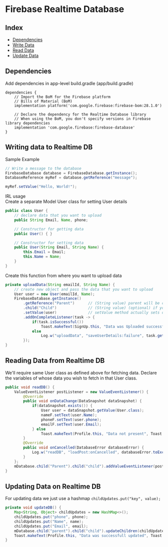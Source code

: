 # Firebase Realtime Database

## Index

-   [Dependencies](#dependencies)
-   [Write Data](#writing-data-to-realtime-db)
-   [Read Data](#reading-data-from-realtime-db)
-   [Update Data](#updating-data-on-realtime-db)

## Dependencies

Add dependencies in app-level build.gradle (app/build.gradle)

```Gradle
dependencies {
    // Import the BoM for the Firebase platform
    // Bills of Material (BoM)
    implementation platform('com.google.firebase:firebase-bom:28.1.0')

    // Declare the dependency for the Realtime Database library
    // When using the BoM, you don't specify versions in Firebase library dependencies
    implementation 'com.google.firebase:firebase-database'
}
```

## Writing data to Realtime DB

Sample Example

```Java
// Write a message to the database
FirebaseDatabase database = FirebaseDatabase.getInstance();
DatabaseReference myRef = database.getReference("message");

myRef.setValue("Hello, World!");
```

IRL usage  
Create a separate Model User class for setting User details

```Java
public class User {
    // declare data that you want to upload
    public String Email, Name, phone;

    // Constructor for getting data
    public User() { }

    // Constructor for setting data
    public User(String Email, String Name) {
        this.Email = Email;
        this.Name = Name;
    }
}
```

Create this function from where you want to upload data

```Java
private uploadData(String emailId, String Name) {
    // create new object and pass the data that you want to upload
    User user = new User(emailId, Name);
    FirebaseDatabase.getInstance()
        .getReference("Parent")      // (String value) parent will be created if it does not exist
        .child("Child")              // (String value) (optional) if you want to create a child element
        .setValue(user)              // setValue method actually sets data
        .addOnCompleteListener(task -> {
            if(task.isSuccessful())
                Toast.makeText(SignUp.this, "Data was Uploaded successfully", Toast.LENGTH_SHORT).show();
            else
                Log.w("uploadData", "saveUserDetails:failure", task.getException());
        });
}
```

## Reading Data from Realtime DB

We'll require same User class as defined above for fetching data.
Declare the variables of whose data you wish to fetch in that User class.

```Java
public void readDB() {
    ValueEventListener postListener = new ValueEventListener() {
        @Override
        public void onDataChange(DataSnapshot dataSnapshot) {
            if(dataSnapshot.exists()) {
                User user = dataSnapshot.getValue(User.class);
                nameF.setText(user.Name);
                phoneF.setText(user.phone);
                emailF.setText(user.Email);
            } else
                Toast.makeText(Profile.this, "Data not present", Toast.LENGTH_SHORT).show();
        }
        @Override
        public void onCancelled(DatabaseError databaseError) {
            Log.w("readDB", "loadPost:onCancelled", databaseError.toException());
        }
    };
    mDatabase.child("Parent").child("child").addValueEventListener(postListener);
}
```

## Updating Data on Realtime DB

For updating data we just use a hashmap
`childUpdates.put("key", value);`

```Java
private void updateDB() {
    Map<String, Object> childUpdates = new HashMap<>();
    childUpdates.put("phone", phone);
    childUpdates.put("Name", name);
    childUpdates.put("Email", email);
    mDatabase.child("parent").child("child").updateChildren(childUpdates);
    Toast.makeText(Profile.this, "Data was successfull updated", Toast.LENGTH_SHORT).show();
}
```
